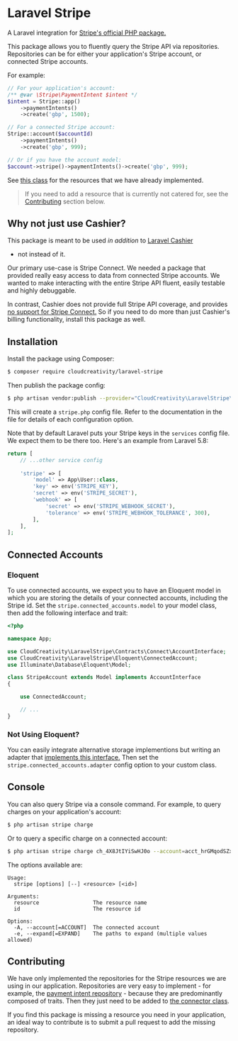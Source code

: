 # Laravel Stripe

A Laravel integration for [Stripe's official PHP package.](https://github.com/stripe/stripe-php)
 
This package allows you to fluently query the Stripe API via repositories.
Repositories can be for either your application's Stripe account, or connected Stripe accounts.

For example:

```php
// For your application's account:
/** @var \Stripe\PaymentIntent $intent */
$intent = Stripe::app()
    ->paymentIntents()
    ->create('gbp', 1500);

// For a connected Stripe account:
Stripe::account($accountId)
    ->paymentIntents()
    ->create('gbp', 999);

// Or if you have the account model:
$account->stripe()->paymentIntents()->create('gbp', 999);
```

See [this class](./src/Connector.php) for the resources that we have already implemented.

> If you need to add a resource that is currently not catered for, see the [Contributing](#Contributing)
section below.

## Why not just use Cashier?

This package is meant to be used *in addition* to [Laravel Cashier](https://laravel.com/docs/billing)
- not instead of it.

Our primary use-case is Stripe Connect. We needed a package that provided really easy access to data from
connected Stripe accounts. We wanted to make interacting with the entire Stripe API fluent,
easily testable and highly debuggable.

In contrast, Cashier does not provide full Stripe API coverage, and provides
[no support for Stripe Connect.](https://github.com/laravel/cashier/pull/519)
So if you need to do more than just Cashier's billing functionality, install this package as well.

## Installation

Install the package using Composer:

```bash
$ composer require cloudcreativity/laravel-stripe
```

Then publish the package config:

```bash
$ php artisan vendor:publish --provider="CloudCreativity\LaravelStripe\ServiceProvider"
```

This will create a `stripe.php` config file. Refer to the documentation in the file for details
of each configuration option.

Note that by default Laravel puts your Stripe keys in the `services` config file. We expect
them to be there too. Here's an example from Laravel 5.8:

```php
return [
    // ...other service config
    
    'stripe' => [
        'model' => App\User::class,
        'key' => env('STRIPE_KEY'),
        'secret' => env('STRIPE_SECRET'),
        'webhook' => [
            'secret' => env('STRIPE_WEBHOOK_SECRET'),
            'tolerance' => env('STRIPE_WEBHOOK_TOLERANCE', 300),
        ],
    ],
];
```

## Connected Accounts

### Eloquent

To use connected accounts, we expect you to have an Eloquent model in which you are storing the
details of your connected accounts, including the Stripe id. Set the `stripe.connected_accounts.model`
to your model class, then add the following interface and trait:

```php
<?php

namespace App;

use CloudCreativity\LaravelStripe\Contracts\Connect\AccountInterface;
use CloudCreativity\LaravelStripe\Eloquent\ConnectedAccount;
use Illuminate\Database\Eloquent\Model;

class StripeAccount extends Model implements AccountInterface
{

    use ConnectedAccount;

    // ...
}
```

### Not Using Eloquent?

You can easily integrate alternative storage implementions but writing an adapter that 
[implements this interface.](./src/Contracts/ConnectedAccountAdapter.php)
Then set the `stripe.connected_accounts.adapter` config option to your custom class.

## Console

You can also query Stripe via a console command. For example, to query charges on your application's
account:

```bash
$ php artisan stripe charge
```

Or to query a specific charge on a connected account:

```bash
$ php artisan stripe charge ch_4X8JtIYiSwHJ0o --account=acct_hrGMqodSZxqRuTM1
```

The options available are:

```
Usage:
  stripe [options] [--] <resource> [<id>]

Arguments:
  resource                 The resource name
  id                       The resource id

Options:
  -A, --account[=ACCOUNT]  The connected account
  -e, --expand[=EXPAND]    The paths to expand (multiple values allowed)
```

## Contributing

We have only implemented the repositories for the Stripe resources we are using in our application.
Repositories are very easy to implement - for example, the 
[payment intent repository](./src/Repositories/PaymentIntentRepository.php) -
because they are predominantly composed of traits. Then they just need to be added to
[the connector class](./src/Connector.php).

If you find this package is missing a resource you need in your application, an ideal way to contribute
is to submit a pull request to add the missing repository.
